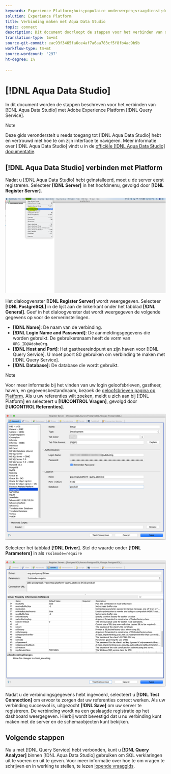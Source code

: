 ```yaml
---
keywords: Experience Platform;huis;populaire onderwerpen;vraagdienst;de dienst van de Vraag;de Studio van Gegevens Aqua;de gegevensstudio van Aqua;verbind met de vraagdienst;
solution: Experience Platform
title: Verbinding maken met Aqua Data Studio
topic: connect
description: Dit document doorloopt de stappen voor het verbinden van de Studio van Gegevens Aqua met de Dienst van de Vraag van Adobe Experience Platform.
translation-type: tm+mt
source-git-commit: eac93f3465fa6ce4af7a6aa783cf5f8fb4ac9b9b
workflow-type: tm+mt
source-wordcount: '297'
ht-degree: 1%

---
```



# [!DNL Aqua Data Studio]

In dit document worden de stappen beschreven voor het verbinden van [!DNL Aqua Data Studio] met Adobe Experience Platform [!DNL Query Service].

>[!NOTE]
>
> Deze gids veronderstelt u reeds toegang tot [!DNL Aqua Data Studio] hebt en vertrouwd met hoe te om zijn interface te navigeren. Meer informatie over [!DNL Aqua Data Studio] vindt u in de [officiële [!DNL Aqua Data Studio] documentatie](https://www.aquaclusters.com/app/home/project/public/aquadatastudio/wikibook/Documentation21.1/page/0/Aqua-Data-Studio-21-1).

## [!DNL Aqua Data Studio] verbinden met Platform

Nadat u [!DNL Aqua Data Studio] hebt geïnstalleerd, moet u de server eerst registreren. Selecteer **[!DNL Server]** in het hoofdmenu, gevolgd door **[!DNL Register Server]**.

![](../images/clients/aqua-data-studio/register-server.png)

Het dialoogvenster **[!DNL Register Server]** wordt weergegeven. Selecteer **[!DNL PostgreSQL]** in de lijst aan de linkerkant onder het tabblad **[!DNL General]**. Geef in het dialoogvenster dat wordt weergegeven de volgende gegevens op voor de serverinstellingen.

- **[!DNL Name]**: De naam van de verbinding.
- **[!DNL Login Name and Password]**: De aanmeldingsgegevens die worden gebruikt. De gebruikersnaam heeft de vorm van `ORG_ID@AdobeOrg`.
- **[!DNL Host and Port]**: Het gastheereindpunt en zijn haven voor  [!DNL Query Service]. U moet poort 80 gebruiken om verbinding te maken met [!DNL Query Service].
- **[!DNL Database]:** De database die wordt gebruikt.

>[!NOTE]
>
>Voor meer informatie bij het vinden van uw login geloofsbrieven, gastheer, haven, en gegevensbestandnaam, bezoek de [geloofsbrieven pagina op Platform](https://platform.adobe.com/query/configuration). Als u uw referenties wilt zoeken, meldt u zich aan bij [!DNL Platform] en selecteert u **[!UICONTROL Vragen]**, gevolgd door **[!UICONTROL Referenties]**.

![](../images/clients/aqua-data-studio/register-server-general-tab.png)

Selecteer het tabblad **[!DNL Driver]**. Stel de waarde onder **[!DNL Parameters]** in als `?sslmode=require`

![](../images/clients/aqua-data-studio/register-server-driver-tab.png)

Nadat u de verbindingsgegevens hebt ingevoerd, selecteert u **[!DNL Test Connection]** om ervoor te zorgen dat uw referenties correct werken. Als uw verbinding succesvol is, uitgezocht **[!DNL Save]** om uw server te registreren. De verbinding wordt na een geslaagde registratie op het dashboard weergegeven. Hierbij wordt bevestigd dat u nu verbinding kunt maken met de server en de schemaobjecten kunt bekijken.

## Volgende stappen

Nu u met [!DNL Query Service] hebt verbonden, kunt u **[!DNL Query Analyzer]** binnen [!DNL Aqua Data Studio] gebruiken om SQL verklaringen uit te voeren en uit te geven. Voor meer informatie over hoe te om vragen te schrijven en in werking te stellen, te lezen [lopende vraaggids](../best-practices/writing-queries.md).